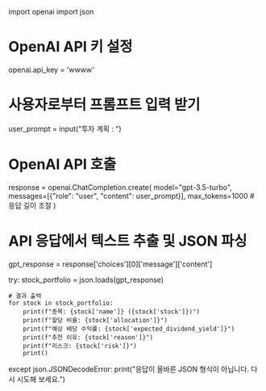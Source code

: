 import openai
import json

# OpenAI API 키 설정
openai.api_key = 'wwww'

# 사용자로부터 프롬프트 입력 받기
user_prompt = input("투자 계획 : ")

# OpenAI API 호출
response = openai.ChatCompletion.create(
    model="gpt-3.5-turbo",
    messages=[{"role": "user", "content": user_prompt}],
    max_tokens=1000  # 응답 길이 조절
)

# API 응답에서 텍스트 추출 및 JSON 파싱
gpt_response = response['choices'][0]['message']['content']

try:
    stock_portfolio = json.loads(gpt_response)

    # 결과 출력
    for stock in stock_portfolio:
        print(f"종목: {stock['name']} ({stock['stock']})")
        print(f"할당 비율: {stock['allocation']}")
        print(f"예상 배당 수익률: {stock['expected_dividend_yield']}")
        print(f"추천 이유: {stock['reason']}")
        print(f"리스크: {stock['risk']}")
        print()

except json.JSONDecodeError:
    print("응답이 올바른 JSON 형식이 아닙니다. 다시 시도해 보세요.")
